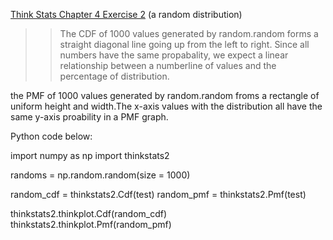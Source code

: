 [Think Stats Chapter 4 Exercise 2](http://greenteapress.com/thinkstats2/html/thinkstats2005.html#toc41) (a random distribution)

>> The CDF of 1000 values generated by random.random forms a straight diagonal line going up from the left to right. Since all numbers have the same propabality, we expect a linear relationship between a numberline of values and the percentage of distribution.

the PMF of 1000 values generated by random.random froms a rectangle of uniform height and width.The x-axis values with the distribution all have the same y-axis proability in a PMF graph.

Python code below:

import numpy as np
import thinkstats2

randoms = np.random.random(size = 1000)

random_cdf = thinkstats2.Cdf(test)
random_pmf = thinkstats2.Pmf(test)

thinkstats2.thinkplot.Cdf(random_cdf)
thinkstats2.thinkplot.Pmf(random_pmf)
